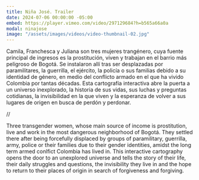 ```yaml
---
title: Niña José. Trailer
date: 2024-07-06 00:00:00 -05:00
embed: https://player.vimeo.com/video/297129684?h=b565a66a0a
modal: ninajose
image: "/assets/images/videos/video-thumbnail-02.jpg"
---
```


Camila, Franchesca y Juliana son tres mujeres trangénero, cuya fuente principal de ingresos es la prostitución, viven y trabajan en el barrio más peligroso de Bogotá. Se instalaron allí tras ser desplazadas por paramilitares, la guerrilla, el ejército, la policía o sus familias debido a su identidad de género, en medio del conflicto armado en el que ha vivido Colombia por tantas décadas. Esta cartografía interactiva abre la puerta a un universo inexplorado, la historia de sus vidas, sus luchas y preguntas cotidianas, la invisibilidad en la que viven y la esperanza de volver a sus lugares de origen en busca de perdón y perdonar.

//

Three transgender women, whose main source of income is prostitution, live and work in the most dangerous neighborhood of Bogotá. They settled there after being forcefully displaced by groups of paramilitary, guerrilla, army, police or their families due to their gender identities, amidst the long term armed conlfict Colombia has lived in. This interactive cartography opens the door to an unexplored universe and tells the story of their life, their daily struggles and questions, the invisibility they live in and the hope to return to their places of origin in search of forgiveness and forgiving.